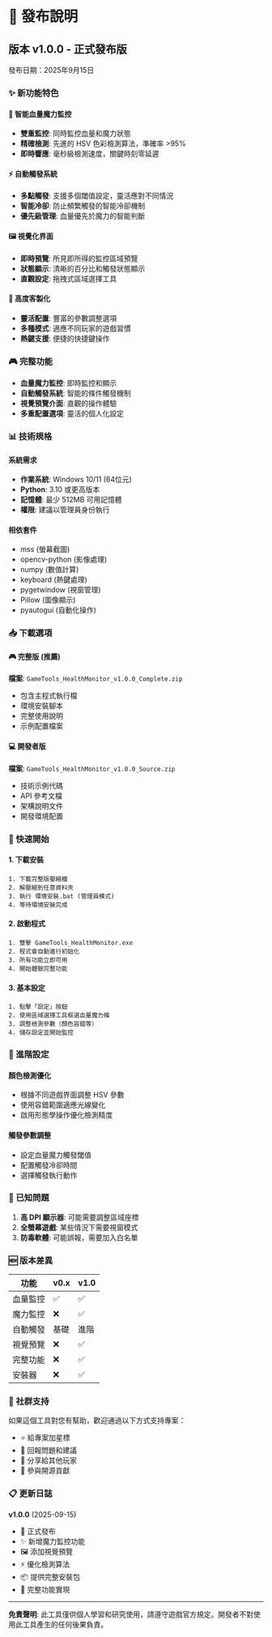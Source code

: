 # 🚀 發布說明

## 版本 v1.0.0 - 正式發布版

發布日期：2025年9月15日

### ✨ 新功能特色

#### 🎯 智能血量魔力監控
- **雙重監控**: 同時監控血量和魔力狀態
- **精確檢測**: 先進的 HSV 色彩檢測算法，準確率 >95%
- **即時響應**: 毫秒級檢測速度，關鍵時刻零延遲

#### ⚡ 自動觸發系統
- **多點觸發**: 支援多個閾值設定，靈活應對不同情況
- **智能冷卻**: 防止頻繁觸發的智能冷卻機制
- **優先級管理**: 血量優先於魔力的智能判斷

#### 🖼️ 視覺化界面
- **即時預覽**: 所見即所得的監控區域預覽
- **狀態顯示**: 清晰的百分比和觸發狀態顯示
- **直觀設定**: 拖拽式區域選擇工具

#### 🔧 高度客製化
- **靈活配置**: 豐富的參數調整選項
- **多種模式**: 適應不同玩家的遊戲習慣
- **熱鍵支援**: 便捷的快捷鍵操作

### 🎮 完整功能
- **血量魔力監控**: 即時監控和顯示
- **自動觸發系統**: 智能的條件觸發機制
- **視覺預覽介面**: 直觀的操作體驗
- **多重配置選項**: 靈活的個人化設定

### 📊 技術規格

#### 系統需求
- **作業系統**: Windows 10/11 (64位元)
- **Python**: 3.10 或更高版本
- **記憶體**: 最少 512MB 可用記憶體
- **權限**: 建議以管理員身份執行

#### 相依套件
- mss (螢幕截圖)
- opencv-python (影像處理)
- numpy (數值計算)
- keyboard (熱鍵處理)
- pygetwindow (視窗管理)
- Pillow (圖像顯示)
- pyautogui (自動化操作)

### 📥 下載選項

#### 🎮 完整版 (推薦)
**檔案**: `GameTools_HealthMonitor_v1.0.0_Complete.zip`
- 包含主程式執行檔
- 環境安裝腳本
- 完整使用說明
- 示例配置檔案

#### 💻 開發者版
**檔案**: `GameTools_HealthMonitor_v1.0.0_Source.zip`
- 技術示例代碼
- API 參考文檔
- 架構說明文件
- 開發環境配置

### 🚀 快速開始

#### 1. 下載安裝
```
1. 下載完整版壓縮檔
2. 解壓縮到任意資料夾
3. 執行 環境安裝.bat (管理員模式)
4. 等待環境安裝完成
```

#### 2. 啟動程式
```
1. 雙擊 GameTools_HealthMonitor.exe
2. 程式會自動進行初始化
3. 所有功能立即可用
4. 開始體驗完整功能
```

#### 3. 基本設定
```
1. 點擊「設定」按鈕
2. 使用區域選擇工具框選血量魔力條
3. 調整檢測參數（顏色容錯等）
4. 儲存設定並開始監控
```

### 🔧 進階設定

#### 顏色檢測優化
- 根據不同遊戲界面調整 HSV 參數
- 使用容錯範圍適應光線變化
- 啟用形態學操作優化檢測精度

#### 觸發參數調整
- 設定血量魔力觸發閾值
- 配置觸發冷卻時間
- 選擇觸發執行動作

### 🐛 已知問題

1. **高 DPI 顯示器**: 可能需要調整區域座標
2. **全螢幕遊戲**: 某些情況下需要視窗模式
3. **防毒軟體**: 可能誤報，需要加入白名單

### 🆕 版本差異

| 功能 | v0.x | v1.0 |
|------|------|------|
| 血量監控 | ✅ | ✅ |
| 魔力監控 | ❌ | ✅ |
| 自動觸發 | 基礎 | 進階 |
| 視覺預覽 | ❌ | ✅ |
| 完整功能 | ❌ | ✅ |
| 安裝器 | ❌ | ✅ |

### 🤝 社群支持

如果這個工具對您有幫助，歡迎通過以下方式支持專案：

- ⭐ 給專案加星標
- 🐛 回報問題和建議  
- 📢 分享給其他玩家
- 🤝 參與開源貢獻

### 📋 更新日誌

**v1.0.0** (2025-09-15)
- 🎉 正式發布
- ✨ 新增魔力監控功能
- 🖼️ 添加視覺預覽
- ⚡ 優化檢測算法
- 📦 提供完整安裝包
- 🔧 完整功能實現

---

**免責聲明**: 此工具僅供個人學習和研究使用，請遵守遊戲官方規定。開發者不對使用此工具產生的任何後果負責。